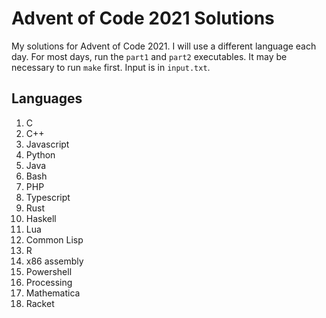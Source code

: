 # Advent of Code 2021 Solutions

My solutions for Advent of Code 2021. I will use a different language each day.
For most days, run the `part1` and `part2` executables. It may be necessary to
run `make` first. Input is in `input.txt`.

## Languages

1. C
2. C++
3. Javascript
4. Python
5. Java
6. Bash
7. PHP
8. Typescript
9. Rust
10. Haskell
11. Lua
12. Common Lisp
13. R
14. x86 assembly
15. Powershell
16. Processing
17. Mathematica
18. Racket
